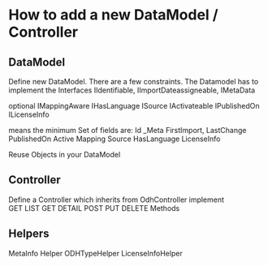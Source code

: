 <!--
SPDX-FileCopyrightText: NOI Techpark <digital@noi.bz.it>

SPDX-License-Identifier: CC0-1.0
-->

# How to add a new DataModel / Controller

## DataModel

Define new DataModel.
There are a few constraints. The Datamodel has to implement the Interfaces
IIdentifiable, 
IImportDateassigneable, 
IMetaData

optional
IMappingAware
IHasLanguage
ISource
IActivateable
IPublishedOn
ILicenseInfo

means the minimum Set of fields are:
Id
_Meta
FirstImport, LastChange
PublishedOn
Active
Mapping
Source
HasLanguage
LicenseInfo

Reuse Objects in your DataModel

## Controller

Define a Controller which inherits from OdhController
implement  
GET LIST
GET DETAIL
POST
PUT
DELETE
Methods

## Helpers
MetaInfo Helper
ODHTypeHelper
LicenseInfoHelper
